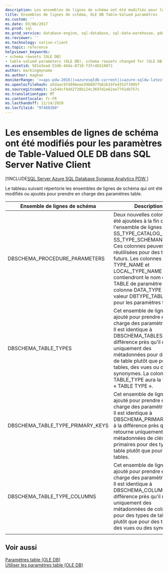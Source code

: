 ```yaml
---
description: Les ensembles de lignes de schéma ont été modifiés pour les paramètres de Table-Valued OLE DB dans SQL Server Native Client
title: Ensembles de lignes de schéma, OLE DB Table-Valued paramètres
ms.custom: ''
ms.date: 03/06/2017
ms.prod: sql
ms.prod_service: database-engine, sql-database, sql-data-warehouse, pdw
ms.reviewer: ''
ms.technology: native-client
ms.topic: reference
helpviewer_keywords:
- schema rowsets [OLE DB]
- table-valued parameters (OLE DB), schema rowsets changed for (OLE DB)
ms.assetid: 581e3ead-53db-44da-8718-f3fc4b5108f1
author: markingmyname
ms.author: maghan
monikerRange: '>=aps-pdw-2016||=azuresqldb-current||=azure-sqldw-latest||>=sql-server-2016||>=sql-server-linux-2017||=azuresqldb-mi-current'
ms.openlocfilehash: a5daac97d996eee396607fb62b19fe4352f3995f
ms.sourcegitcommit: 1a544cf4dd2720b124c3697d1e62ae7741db757c
ms.translationtype: MT
ms.contentlocale: fr-FR
ms.lasthandoff: 12/14/2020
ms.locfileid: "97469260"
---
```

# <a name="schema-rowsets-changed-for-ole-db-table-valued-parameters-in-sql-server-native-client"></a>Les ensembles de lignes de schéma ont été modifiés pour les paramètres de Table-Valued OLE DB dans SQL Server Native Client
[!INCLUDE[SQL Server Azure SQL Database Synapse Analytics PDW ](../../includes/applies-to-version/sql-asdb-asdbmi-asa-pdw.md)]

  Le tableau suivant répertorie les ensembles de lignes de schéma qui ont été modifiés ou ajoutés pour prendre en charge des paramètres table.  
  
|Ensemble de lignes de schéma|Description|  
|-------------------|-----------------|  
|DBSCHEMA_PROCEDURE_PARAMETERS|Deux nouvelles colonnes ont été ajoutées à la fin de l'ensemble de lignes nommé SS_TYPE_CATALOG_NAME et SS_TYPE_SCHEMANAME. Ces colonnes peuvent être réutilisées pour des types futurs. Les colonnes TYPE_NAME et LOCAL_TYPE_NAME contiendront le nom du type TABLE de paramètre table. La colonne DATA_TYPE aura la valeur DBTYPE_TABLE = 143 pour les paramètres table.|  
|DBSCHEMA_TABLE_TYPES|Cet ensemble de lignes a été ajouté pour prendre en charge des paramètres table. Il est identique à DBSCHEMA_TABLES, à la différence près qu'il retourne uniquement des métadonnées pour des types de table plutôt que pour des tables, des vues ou des synonymes. La colonne TABLE_TYPE aura la valeur « TABLE TYPE ».|  
|DBSCHEMA_TABLE_TYPE_PRIMARY_KEYS|Cet ensemble de lignes a été ajouté pour prendre en charge des paramètres table. Il est identique à DBSCHEMA_PRIMARY_KEYS, à la différence près qu'il retourne uniquement des métadonnées de clés primaires pour des types de table plutôt que pour des tables.|  
|DBSCHEMA_TABLE_TYPE_COLUMNS|Cet ensemble de lignes a été ajouté pour prendre en charge des paramètres table. Il est identique à DBSCHEMA_COLUMNS, à la différence près qu'il retourne uniquement des métadonnées de colonne pour des types de table plutôt que pour des tables, des vues ou des synonymes.|  
|||

## <a name="see-also"></a>Voir aussi  
 [Paramètres table &#40;OLE DB&#41;](../../relational-databases/native-client-ole-db-table-valued-parameters/table-valued-parameters-ole-db.md)   
 [Utiliser les paramètres table &#40;OLE DB&#41;](../../relational-databases/native-client-ole-db-how-to/use-table-valued-parameters-ole-db.md)  
  
  
